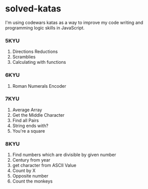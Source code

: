 # solved-katas
I'm using codewars katas as a way to improve my code writing and programming logic skills in JavaScript. 

### 5KYU
1. Directions Reductions
2. Scramblies
3. Calculating with functions

### 6KYU
1. Roman Numerals Encoder


### 7KYU
1. Average Array
2. Get the Middle Character
3. Find all Pairs
4. String ends with?
5. You're a square

### 8KYU
1. Find numbers which are divisible by given number
2. Century from year
3. get character from ASCII Value
4. Count by X
5. Opposite number
6. Count the monkeys



